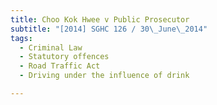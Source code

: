 ```yaml
---
title: Choo Kok Hwee v Public Prosecutor 
subtitle: "[2014] SGHC 126 / 30\_June\_2014"
tags:
  - Criminal Law
  - Statutory offences
  - Road Traffic Act
  - Driving under the influence of drink

---
```


